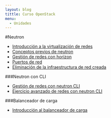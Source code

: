 ```yaml
---
layout: blog
tittle: Curso OpenStack
menu:
  - Unidades
---
```


#Neutron

* [Introducción a la virtualización de redes](intro)
* [Conceptos previos de neutron](conceptos_previos)
* [Gestión de redes con horizon](neutron)
* [Puertos de red](puertos)
* [Eliminación de la infraestructura de red creada](borrar)

###Neutron con CLI

* [Gestión de redes con neutron CLI](neutron_cli)
* [Ejercicio avanzado de redes con neutron CLI](avanzado)

###Balanceador de carga

* [Introducción al balanceador de carga]()